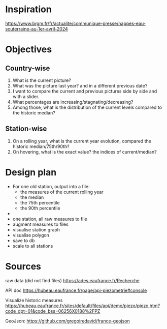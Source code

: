 # Inspiration

https://www.brgm.fr/fr/actualite/communique-presse/nappes-eau-souterraine-au-1er-avril-2024

# Objectives

## Country-wise

1. What is the current picture?
2. What was the picture last year? and in a different previous date?
3. I want to compare the current and previous pictures side by side and with a slider.
4. What percentages are increasing/stagnating/decreasing?
5. Among those, what is the distribution of the current levels compared to the historic median?

## Station-wise

1. On a rolling year, what is the current year evolution, compared the historic median/75th/90th?
2. On hovering, what is the exact value? the indices of current/median?

# Design plan

- For one old station, output into a file:
  - the measures of the current rolling year
  - the median
  - the 75th percentile
  - the 90th percentile
-
- one station, all raw measures to file
- augment measures to files
- visualise station graph
- visualise polygon
- save to db
- scale to all stations

# Sources

raw data (did not find files) https://ades.eaufrance.fr/Recherche

API doc https://hubeau.eaufrance.fr/page/api-piezometrie#console

Visualize historic measures https://hubeau.eaufrance.fr/sites/default/files/api/demo/piezo/piezo.htm?code_dpt=01&code_bss=06256X0188%2FPZ

GeoJson: https://github.com/gregoiredavid/france-geojson
